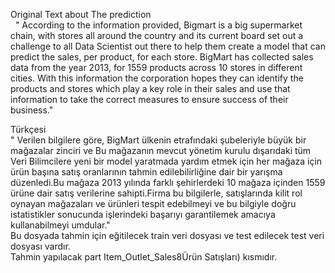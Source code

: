 Original Text about The prediction\
&nbsp;
  "
According to the information provided, Bigmart is a big supermarket chain, with stores all around the country and its current board set out
 a challenge to all Data Scientist out there to help them create a model that can predict the sales, per product, for each store. BigMart
 has collected sales data from the year 2013, for 1559 products across 10 stores in different cities. With this information the corporation
 hopes they can identify the products and stores which play a key role in their sales and use that information to take the correct measures
 to ensure success of their business."

Türkçesi\
"
Verilen bilgilere göre, BigMart ülkenin etrafındaki şubeleriyle büyük bir mağazalar zinciri ve Bu mağazanın mevcut yönetim kurulu dışarıdaki
tüm Veri Bilimcilere yeni bir model yaratmada yardım etmek için her mağaza için ürün başına satış oranlarının tahmin edilebilirliğine dair 
bir yarışma düzenledi.Bu mağaza 2013 yılında farklı şehirlerdeki 10 mağaza içinden 1559 ürüne dair satış verilerine sahipti.Firma bu 
bilgilerle, satışlarında kilit rol oynayan mağazaları ve ürünleri tespit edebilmeyi ve bu bilgiyle doğru istatistikler sonucunda işlerindeki
başarıyı garantilemek amacıya kullanabilmeyi umdular."\
Bu dosyada tahmin için eğitilecek train veri dosyası ve test edilecek test veri dosyası vardır.\
Tahmin yapılacak part Item_Outlet_Sales8Ürün Satışları) kısmıdır.
